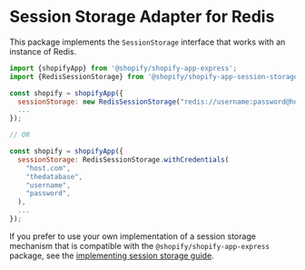 # Session Storage Adapter for Redis

This package implements the `SessionStorage` interface that works with an instance of Redis.

```js
import {shopifyApp} from '@shopify/shopify-app-express';
import {RedisSessionStorage} from '@shopify/shopify-app-session-storage-redis';

const shopify = shopifyApp({
  sessionStorage: new RedisSessionStorage("redis://username:password@host/database"),
  ...
});

// OR

const shopify = shopifyApp({
  sessionStorage: RedisSessionStorage.withCredentials(
    "host.com",
    "thedatabase",
    "username",
    "password",
  ),
  ...
});
```

If you prefer to use your own implementation of a session storage mechanism that is compatible with the `@shopify/shopify-app-express` package, see the [implementing session storage guide](../shopify-app-session-storage/implementing-session-storage.md).
